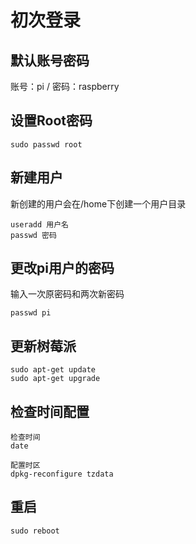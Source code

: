# 初次登录

## 默认账号密码

账号：pi / 密码：raspberry

## 设置Root密码

```
sudo passwd root
```

## 新建用户

新创建的用户会在/home下创建一个用户目录

```
useradd 用户名
passwd 密码
```

## 更改pi用户的密码

输入一次原密码和两次新密码

```
passwd pi
```

## 更新树莓派

```
sudo apt-get update
sudo apt-get upgrade
```

## 检查时间配置

```
检查时间
date

配置时区
dpkg-reconfigure tzdata

```

## 重启

```
sudo reboot
```
